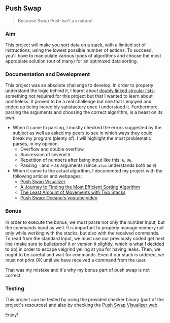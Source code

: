 ## **Push Swap**
> Because Swap Push isn't as natural

### **Aim**
This project will make you sort data on a stack, with a limited set of instructions, using the lowest possible number of actions. To succeed, you'll have to manipulate various types of algorithms and choose the most appropiate solution (out of many) for an optimized data sorting.

### **Documentation and Development**
This project was an absolute challenge to develop. In order to properly understand the logic behind it, I learnt about [doubly linked circular lists](https://www.sanfoundry.com/c-program-circular-doubly-linked-list/): something not required for this project but that I wanted to learn about nontheless. It proved to be a real challenge but one that I enjoyed and ended up being incredibly satisfactory once I understood it.
Furthermore, parsing the arguments and choosing the correct algorithm, is a beast on its own. 
- When it came to parsing, I mostly checked the errors suggested by the subject as well as asked my peers to see in which ways they could break my program (plenty of). I will highlight the most problematic parses, in my opinion.
    - Overflow and double overflow.
    - Succession of several `0`.
    - Repetition of numbers after being input like this: `6`, `06`.
    - Passing `-` and `+` as arguments (since `atoi` understands both as `0`).
- When it came to the actual algorithm, I documented my project with the following articles and webpages:
    - [Push Swap Visualizer](http://push-swap.site)
    - [A Journey to Finding the Most Efficient Sorting Algorithm](https://medium.com/@ayogun/push-swap-c1f5d2d41e97)
    - [The Least Amount of Movements with Two Stacks](https://medium.com/@jamierobertdawson/push-swap-the-least-amount-of-moves-with-two-stacks-d1e76a71789a)
    - [Push Swap: Oceano's youtube video](https://www.youtube.com/watch?v=OaG81sDEpVk)

### Bonus 
In order to execute the bonus, we must parse not only the number input, but the commands input as well. It is important to properly manage memory not only while working with the stacks, but also with the received commands.
To read from the standard input, we must use our previously coded get next line (make sure to bulletproof it or version it slightly, which is what I decided to do) in order to escape valgrind yelling at you for having leaks.
Then, we ought to be careful and wait for commands. Even if our stack is ordered, we must not print OK until we have received a command from the user.

That was my mistake and it's why my bonus part of push swap is not correct. 

### Testing
This project can be tested by using the provided checker binary (part of the project's resources) and also by checking the [Push Swap Visualizer web](http://push-swap.site).

Enjoy!
